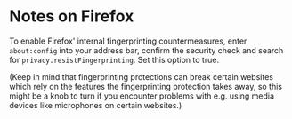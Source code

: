 # Notes on Firefox

To enable Firefox' internal fingerprinting countermeasures, enter `about:config` into your address bar, confirm the security check and search for `privacy.resistFingerprinting`. Set this option to true.

(Keep in mind that fingerprinting protections can break certain websites which rely on the features the fingerprinting protection takes away, so this might be a knob to turn if you encounter problems with e.g. using media devices like microphones on certain websites.)
